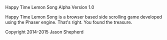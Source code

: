 Happy Time Lemon Song
Alpha Version 1.0

Happy Time Lemon Song is a browser based side scrolling game developed using the Phaser engine.
That's right. You found the treasure.

Copyright 2014-2015 
Jason Shepherd
